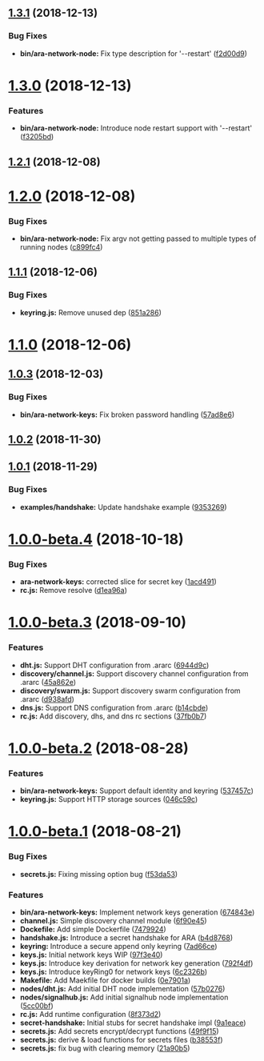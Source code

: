 ## [1.3.1](https://github.com/AraBlocks/ara-network/compare/1.3.0...1.3.1) (2018-12-13)


### Bug Fixes

* **bin/ara-network-node:** Fix type description for '--restart' ([f2d00d9](https://github.com/AraBlocks/ara-network/commit/f2d00d9))



# [1.3.0](https://github.com/AraBlocks/ara-network/compare/1.2.1...1.3.0) (2018-12-13)


### Features

* **bin/ara-network-node:** Introduce node restart support with '--restart' ([f3205bd](https://github.com/AraBlocks/ara-network/commit/f3205bd))



## [1.2.1](https://github.com/AraBlocks/ara-network/compare/1.2.0...1.2.1) (2018-12-08)



# [1.2.0](https://github.com/AraBlocks/ara-network/compare/1.1.1...1.2.0) (2018-12-08)


### Bug Fixes

* **bin/ara-network-node:** Fix argv not getting passed to multiple types of running nodes ([c899fc4](https://github.com/AraBlocks/ara-network/commit/c899fc4))



## [1.1.1](https://github.com/AraBlocks/ara-network/compare/1.1.0...1.1.1) (2018-12-06)


### Bug Fixes

* **keyring.js:** Remove unused dep ([851a286](https://github.com/AraBlocks/ara-network/commit/851a286))



# [1.1.0](https://github.com/AraBlocks/ara-network/compare/1.0.3...1.1.0) (2018-12-06)



## [1.0.3](https://github.com/AraBlocks/ara-network/compare/1.0.2...1.0.3) (2018-12-03)


### Bug Fixes

* **bin/ara-network-keys:** Fix broken password handling ([57ad8e6](https://github.com/AraBlocks/ara-network/commit/57ad8e6))



## [1.0.2](https://github.com/AraBlocks/ara-network/compare/1.0.1...1.0.2) (2018-11-30)



## [1.0.1](https://github.com/AraBlocks/ara-network/compare/1.0.0-beta.4...1.0.1) (2018-11-29)


### Bug Fixes

* **examples/handshake:** Update handshake example ([9353269](https://github.com/AraBlocks/ara-network/commit/9353269))



# [1.0.0-beta.4](https://github.com/AraBlocks/ara-network/compare/1.0.0-beta.3...1.0.0-beta.4) (2018-10-18)


### Bug Fixes

* **ara-network-keys:** corrected slice for secret key ([1acd491](https://github.com/AraBlocks/ara-network/commit/1acd491))
* **rc.js:** Remove resolve ([d1ea96a](https://github.com/AraBlocks/ara-network/commit/d1ea96a))



# [1.0.0-beta.3](https://github.com/AraBlocks/ara-network/compare/1.0.0-beta.2...1.0.0-beta.3) (2018-09-10)


### Features

* **dht.js:** Support DHT configuration from .ararc ([6944d9c](https://github.com/AraBlocks/ara-network/commit/6944d9c))
* **discovery/channel.js:** Support discovery channel configuration from .ararc ([45a862e](https://github.com/AraBlocks/ara-network/commit/45a862e))
* **discovery/swarm.js:** Support discovery swarm configuration from .ararc ([d938afd](https://github.com/AraBlocks/ara-network/commit/d938afd))
* **dns.js:** Support DNS configuration from .ararc ([b14cbde](https://github.com/AraBlocks/ara-network/commit/b14cbde))
* **rc.js:** Add discovery, dhs, and dns rc sections ([37fb0b7](https://github.com/AraBlocks/ara-network/commit/37fb0b7))



# [1.0.0-beta.2](https://github.com/AraBlocks/ara-network/compare/1.0.0-beta.1...1.0.0-beta.2) (2018-08-28)


### Features

* **bin/ara-network-keys:** Support default identity and keyring ([537457c](https://github.com/AraBlocks/ara-network/commit/537457c))
* **keyring.js:** Support HTTP storage sources ([046c59c](https://github.com/AraBlocks/ara-network/commit/046c59c))



# [1.0.0-beta.1](https://github.com/AraBlocks/ara-network/compare/57b0276...1.0.0-beta.1) (2018-08-21)


### Bug Fixes

* **secrets.js:** Fixing missing option bug ([f53da53](https://github.com/AraBlocks/ara-network/commit/f53da53))


### Features

* **bin/ara-network-keys:** Implement network keys generation ([674843e](https://github.com/AraBlocks/ara-network/commit/674843e))
* **channel.js:** Simple discovery channel module ([6f90e45](https://github.com/AraBlocks/ara-network/commit/6f90e45))
* **Dockefile:** Add simple Dockerfile ([7479924](https://github.com/AraBlocks/ara-network/commit/7479924))
* **handshake.js:** Introduce a secret handshake for ARA ([b4d8768](https://github.com/AraBlocks/ara-network/commit/b4d8768))
* **keyring:** Introduce a secure append only keyring ([7ad66ce](https://github.com/AraBlocks/ara-network/commit/7ad66ce))
* **keys.js:** Initial network keys WIP ([97f3e40](https://github.com/AraBlocks/ara-network/commit/97f3e40))
* **keys.js:** Introduce key derivation for network key generation ([792f4df](https://github.com/AraBlocks/ara-network/commit/792f4df))
* **keys.js:** Introduce keyRing0 for network keys ([6c2326b](https://github.com/AraBlocks/ara-network/commit/6c2326b))
* **Makefile:** Add Maekfile for docker builds ([0e7901a](https://github.com/AraBlocks/ara-network/commit/0e7901a))
* **nodes/dht.js:** Add initial DHT node implementation ([57b0276](https://github.com/AraBlocks/ara-network/commit/57b0276))
* **nodes/signalhub.js:** Add initial signalhub node implementation ([5cc00bf](https://github.com/AraBlocks/ara-network/commit/5cc00bf))
* **rc.js:** Add runtime configuration ([8f373d2](https://github.com/AraBlocks/ara-network/commit/8f373d2))
* **secret-handshake:** Initial stubs for secret handshake impl ([9a1eace](https://github.com/AraBlocks/ara-network/commit/9a1eace))
* **secrets.js:** Add secrets encrypt/decrypt functions ([49f9f15](https://github.com/AraBlocks/ara-network/commit/49f9f15))
* **secrets.js:** derive & load functions for secrets files ([b38553f](https://github.com/AraBlocks/ara-network/commit/b38553f))
* **secrets.js:** fix bug with clearing memory ([21a90b5](https://github.com/AraBlocks/ara-network/commit/21a90b5))



